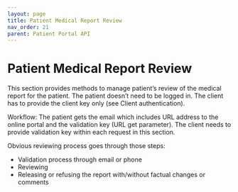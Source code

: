 ```yaml
---
layout: page
title: Patient Medical Report Review
nav_order: 21
parent: Patient Portal API
---
```


# Patient Medical Report Review


This section provides methods to manage patient’s review of the medical report for the patient. The patient doesn’t need to be logged in. The client has to provide the client key only (see Client authentication).

Workflow: The patient gets the email which includes URL address to the online portal and the validation key (URL get parameter). The client needs to provide validation key within each request in this section.

Obvious reviewing process goes through those steps:

- Validation process through email or phone
- Reviewing
- Releasing or refusing the report with/without factual changes or comments






